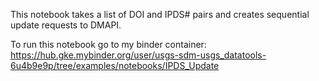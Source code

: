 This notebook takes a list of DOI and IPDS# pairs and creates sequential update requests to DMAPI.

To run this notebook go to my binder container: 
https://hub.gke.mybinder.org/user/usgs-sdm-usgs_datatools-6u4b9e9p/tree/examples/notebooks/IPDS_Update
